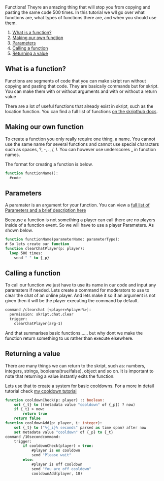 Functions! Theyre an amazing thing that will stop you from copying and pasting the same code 500 times.
In this tutorial we wll go over what functions are, what types of functions there are, and when you should use them.

1) [What is a function?](#What-is-a-function?)
2) [Making our own function](#Making-our-own-function)
3) [Parameters](#Parameters)
4) [Calling a function](#Calling-a-function)
5) [Returning a value](#Returning-a-value)

## What is a function?
Functions are segments of code that you can make skript run without copying and pasting that code.
They are basically commands but for skript.
You can make them with or without arguments and with or without a return value

There are a lot of useful functions that already exist in skript, such as the location function.
You can find a full list of functions [on the skripthub docs](https://skripthub.net/docs/).

## Making our own function
To create a function you only really require one thing, a name. 
You cannot use the same name for several functions and cannot use special characters such as spaces, ?, -, ., /, !.
You can however use underscores _ in function names.

The format for creating a function is below.
```vb
function functionName():
  #code
  ```
## Parameters
A paramater is an argument for your function.
You can view a [full list of Parameters and a brief description here](https://dev.bukkit.org/projects/skript/pages/custom-commands#title-3)
  
Because a function is not something a player can call there are no players inside of a function event. 
So we will have to use a player Parameters.
As shown below.
```vb
function functionName(parameterName: parameterType):
# So lets create our function
function clearChatPlayer(p: player):
  loop 500 times:
    send " " to {_p}
```
## Calling a function
To call our function we just have to use its name in our code and input any paramaters if needed.
Lets create a command for moderators to use to clear the chat of an online player.
And lets make it so if an argument is not given then it will be the player executing the command by default.
```vb
command /clearchat [<player=%player%>]:
  permission: skript.chat.clear
  trigger:
    clearChatPlayer(arg-1)
```
And that summarises basic functions...... but why dont we make the function return something to us rather than execute elsewhere.

## Returning a value
There are many things we can return to the skript, such as: numbers, integers, strings, booleans(true/false), object and so on.
It is important to note that returning a value instantly exits the function.

Lets use that to create a system for basic cooldowns. 
For a more in detail tutorial check [my cooldown tutorial](https://github.com/Simpleton6969/Skripts/blob/main/Cooldown.md)
```vb
function cooldownCheck(p: player) :: boolean:
    set {_t} to ((metadata value "cooldown" of {_p}) ? now)
    if {_t} > now:
        return true
    return false
function cooldownAdd(p: player, i: integer):
    set {_t} to ("%{_i}% seconds" parsed as time span) after now
    set metadata value "cooldown" of {_p} to {_t}
command /10secondcommand:
    trigger:
        if cooldownCheck(player) = true:
            #player is on cooldown
            send "Please wait"
        else:
            #player is off cooldown
            send "You are off cooldown"
            cooldownAdd(player, 10)
```
